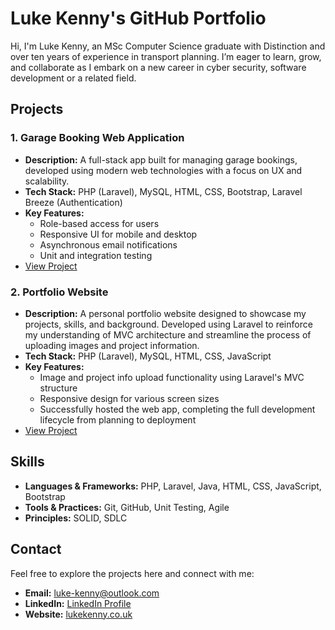 # Luke Kenny's GitHub Portfolio

Hi, I'm Luke Kenny, an MSc Computer Science graduate with Distinction and over ten years of experience in transport planning. I’m eager to learn, grow, and collaborate as I embark on a new career in cyber security, software development or a related field.

## Projects

### 1. Garage Booking Web Application
- **Description:** A full-stack app built for managing garage bookings, developed using modern web technologies with a focus on UX and scalability.
- **Tech Stack:** PHP (Laravel), MySQL, HTML, CSS, Bootstrap, Laravel Breeze (Authentication)
- **Key Features:**
  - Role-based access for users
  - Responsive UI for mobile and desktop
  - Asynchronous email notifications
  - Unit and integration testing
- [View Project](https://github.com/lukenny17/GarageApp)

### 2. Portfolio Website
- **Description:** A personal portfolio website designed to showcase my projects, skills, and background. Developed using Laravel to reinforce my understanding of MVC architecture and streamline the process of uploading images and project information.
- **Tech Stack:** PHP (Laravel), MySQL, HTML, CSS, JavaScript
- **Key Features:**
  - Image and project info upload functionality using Laravel's MVC structure
  - Responsive design for various screen sizes
  - Successfully hosted the web app, completing the full development lifecycle from planning to deployment
- [View Project](https://github.com/lukenny17/portfolio)

## Skills
- **Languages & Frameworks:** PHP, Laravel, Java, HTML, CSS, JavaScript, Bootstrap
- **Tools & Practices:** Git, GitHub, Unit Testing, Agile
- **Principles:** SOLID, SDLC

## Contact
Feel free to explore the projects here and connect with me:
- **Email:** [luke-kenny@outlook.com](mailto:luke-kenny@outlook.com)
- **LinkedIn:** [LinkedIn Profile](https://www.linkedin.com/in/luke-kenny-1992abc/)
- **Website:** [lukekenny.co.uk](http://lukekenny.co.uk)
